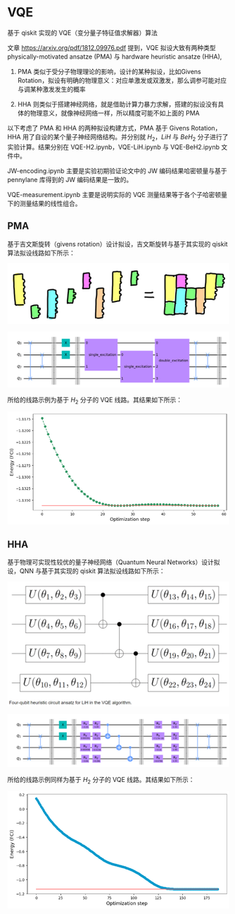 # VQE

基于 qiskit 实现的 VQE（变分量子特征值求解器）算法

文章 https://arxiv.org/pdf/1812.09976.pdf 提到，VQE 拟设大致有两种类型
physically-motivated ansatze (PMA) 与 hardware heuristic ansatze (HHA), 

1. PMA 类似于受分子物理理论的影响，设计的某种拟设，比如Givens Rotation，拟设有明确的物理意义：对应单激发或双激发，那么调参可能对应与调某种激发发生的概率

2. HHA 则类似于搭建神经网络，就是借助计算力暴力求解，搭建的拟设没有具体的物理意义，就像神经网络一样，所以精度可能不如上面的 PMA

以下考虑了 PMA 和 HHA 的两种拟设构建方式，PMA 基于 Givens Rotation，HHA 用了自设的某个量子神经网络结构。并分别就 $H_2$，$LiH$ 与 $BeH_2$ 分子进行了实验计算。结果分别在 VQE-H2.ipynb，VQE-LiH.ipynb 与 VQE-BeH2.ipynb 文件中。

JW-encoding.ipynb 主要是实验初期验证论文中的 JW 编码结果哈密顿量与基于 pennylane 库得到的 JW 编码结果是一致的。

VQE-measurement.ipynb 主要是说明实际的 VQE 测量结果等于各个子哈密顿量下的测量结果的线性组合。

## PMA

基于吉文斯旋转（givens rotation）设计拟设，吉文斯旋转与基于其实现的 qiskit 算法拟设线路如下所示：

![givens rotation](./images/givens.png)

![VQE1](./images/VQE1.png)

所给的线路示例为基于 $H_2$ 分子的 VQE 线路。其结果如下所示：

![result1](./images/result1.png)

## HHA

基于物理可实现性较优的量子神经网络（Quantum Neural Networks）设计拟设，QNN 与基于其实现的 qiskit 算法拟设线路如下所示：

![QNN](./images/QNN.png)

![VQE2](./images/VQE2.png)

所给的线路示例同样为基于 $H_2$ 分子的 VQE 线路。其结果如下所示：

![result2](./images/result2.png)

